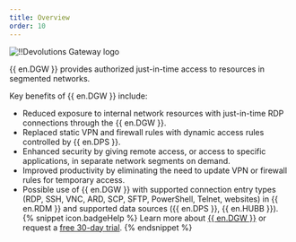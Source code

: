 ```yaml
---
title: Overview
order: 10
---
```

![!!Devolutions Gateway logo](https://webdevolutions.blob.core.windows.net/images/projects/gateway/logos/gateway-color-shadow.svg)

{{ en.DGW }} provides authorized just-in-time access to resources in segmented networks.  

Key benefits of {{ en.DGW }} include:  

* Reduced exposure to internal network resources with just-in-time RDP connections through the {{ en.DGW }}.  
* Replaced static VPN and firewall rules with dynamic access rules controlled by {{ en.DPS }}.  
* Enhanced security by giving remote access, or access to specific applications, in separate network segments on demand.  
* Improved productivity by eliminating the need to update VPN or firewall rules for temporary access.  
* Possible use of {{ en.DGW }} with supported connection entry types (RDP, SSH, VNC, ARD, SCP, SFTP, PowerShell, Telnet, websites) in {{ en.RDM }} and supported data sources ({{ en.DPS }}, {{ en.HUBB }}).  
{% snippet icon.badgeHelp %}
Learn more about [{{ en.DGW }}](https://devolutions.net/gateway/) or request a [free 30-day trial](https://devolutions.net/gateway/trial/).
{% endsnippet %}  
